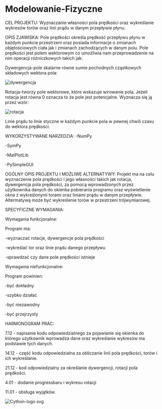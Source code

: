 # Modelowanie-Fizyczne

CEL PROJEKTU: 
Wyznaczanie własności pola prędkości oraz wykreślanie wykresów torów oraz linii prądu w danym przepływie płynu.

OPIS ZJAWISKA:
Pole prędkości określa prędkość przepływu płynu w każdym punkcie przestrzeni oraz posiada informacje o zmianach objętościowych ciała jak i zmianach zachodzących w danym polu.
Pole prędkości jest polem wektorowym co umożliwia nam przeprowadzenie na nim operacji różniczkowych takich jak:

Dywergencja-pole skalarne równe sumie pochodnych cząstkowych składowych wektora pola:

![dywergencja](https://user-images.githubusercontent.com/94971277/143764816-5860e487-4b99-4f40-a040-94452d7f1915.png)

Rotacja-tworzy pole wektorowe, które wskazuje wirowanie pola. Jeżeli rotacja jest równa 0 oznacza to że pole jest potencjalne. Wyznacza się ją przez wzór:

![rotacja](https://user-images.githubusercontent.com/94971277/143765056-2105b11a-d40c-4114-809a-b499d771cc4b.png)

Linie prądu to linie styczne w każdym punkcie pola w pewnej chwili czasu do wektora prędkości.

WYKORZYSTYWANE NARZEDZIA:
-NumPy

-SymPy

-MatPlotLib

-PySimpleGUI

OGÓLNY OPIS PROJEKTU I MOŻLIWE ALTERNATYWY:
Projekt ma na celu wyznaczenie pola prędkości i jego własności takich jak rotacja, dywergencja pola prędkości, za pomocą wprowadzonych przez użytkownika danych do okienka pobierania programu oraz wyświetlenie okna z wykreślonymi torami oraz liniami prądu w danym przepływie. Altermatywą może być wykreślenie torów w przestrzeni trójwymiarowej.

SPECYFICZNE WYMAGANIA:

Wymagania funkcjonalne:

Program ma:

-wyznaczać rotacje, dywergencje pola prędkości

-wykreślać tor oraz linie prądu danego przepływu

-sprawdzać czy dane pole prędkości istnieje

Wymagania niefunkcjonalne:

Program powinien:

-być dokładny

-szybko działać

-być niezawodny

-być przejrzysty

HARMONOGRAM PRAC:

7.12 - napisanie kodu odpowiedzialnego za pojawianie się okienka do którego użytkownik wprowadza dane oraz wykreślanie wykresów ma podstawie tych danych.

14.12 - część kodu odpowiedzialna za obliczanie linii pola prędkości, torów i ich wykreślanie.

21.12 - kod odpowiedzialny za określanie dywergencji, rotacji pola prędkości.

4.01 - dodanie progressbaru i wykresu rotacji

11.01 - obsługa wyjątków.

![Cython-logo svg](https://user-images.githubusercontent.com/47851742/143024239-0f85ac56-0081-4363-85c5-e1faa60692f4.png)
